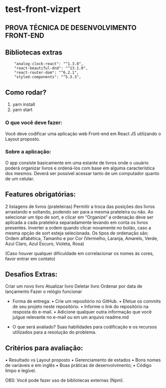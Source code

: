 # test-front-vizpert
## PROVA TÉCNICA DE DESENVOLVIMENTO FRONT-END

## Bibliotecas extras
```
    "analog-clock-react": "^1.3.0",
    "react-beautiful-dnd": "^13.1.0",
    "react-router-dom": "^6.2.1",
    "styled-components": "^5.3.3",
```

## Como rodar?
1. yarn install
2. yarn start

### O que você deve fazer:

Você deve codificar uma aplicação web Front-end em React JS utilizando o Layout proposto.

### Sobre a aplicação:

O app consiste basicamente em uma estante de livros onde o usuário poderá organizar livros e ordená-los com base em alguma característica dos mesmos. Deverá ser possível acessar tanto de um computador quanto de um celular.

## Features obrigatórias:

2 listagens de livros (prateleiras)
Permitir a troca das posições dos livros arrastando e soltando, podendo ser para a mesma prateleira ou não.
Ao selecionar um tipo de sort, e clicar em “Organize” a ordenação deve ser aplicada a cada prateleira separadamente levando em conta os livros presentes.
Inverter a ordem quando clicar novamente no botão, caso a mesma opção de sort esteja selecionada.
Os tipos de ordenação são: Ordem alfabética, Tamanho e por Cor (Vermelho, Laranja, Amarelo, Verde, Azul Claro, Azul Escuro, Violeta, Rosa)

(Caso houver qualquer dificuldade em correlacionar os nomes às cores, favor entrar em contato)

## Desafios Extras:

Criar um novo livro
Atualizar livro
Deletar livro
Ordenar por data de lançamento
Fazer o relógio funcionar

- Forma de entrega:
  • Crie um repositório no GitHub.
  • Efetue os commits de seu projeto neste repositório.
  • Informe o link do repositório na resposta do e-mail.
  • Adicione qualquer outra informação que você julgue relevante no e-mail ou em um arquivo readme.md

- O que será avaliado?
  Suas habilidades para codificação e os recursos utilizados para a resolução do problema.

## Critérios para avaliação:

• Resultado vs Layout proposto
• Gerenciamento de estados
• Bons nomes de variáveis e em inglês
• Boas práticas de desenvolvimento;
• Código limpo e legível.

OBS: Você pode fazer uso de bibliotecas externas (Npm).

